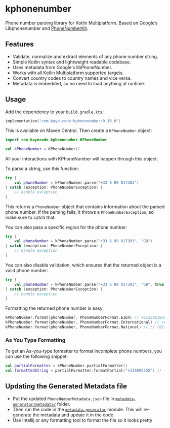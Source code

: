 # kphonenumber

Phone number parsing library for Kotlin Multiplatform. Based on Google’s Libphonenumber and [PhoneNumberKit](https://github.com/marmelroy/PhoneNumberKit/tree/master).

## Features

* Validate, normalize and extract elements of any phone number string.
* Simple Kotlin syntax and lightweight readable codebase.
* Uses metadata from Google's libPhoneNumber.
* Works with all Kotlin Multiplatform supported targets.
* Convert country codes to country names and vice versa.
* Metadata is embedded, so no need to load anything at runtime.

## Usage

Add the dependency to your `build.gradle.kts`:

```kotlin
implementation("com.bayo-code:kphonenumber:0.10.0")
```

This is available on Maven Central. Then create a `KPhoneNumber` object:

```kotlin
import com.bayocode.kphonenumber.KPhoneNumber

val kPhoneNumber = KPhoneNumber()
``` 

All your interactions with KPhoneNumber will happen through this object.

To parse a string, use this function:

```kotlin
try {
    val phoneNumber = kPhoneNumber.parse("+33 6 89 017383")
} catch (exception: PhoneNumberException) {
    // handle exception
}
```

This returns a `PhoneNumber` object that contains information about the parsed phone number. If the parsing fails, it throws a `PhoneNumberException`, so make sure to catch that.

You can also pass a specific region for the phone number:

```kotlin
try {
    val phoneNumber = kPhoneNumber.parse("+33 6 89 017383", "GB")
} catch (exception: PhoneNumberException) {
    // handle exception
}
```

You can also disable validation, which ensures that the returned object is a valid phone number:

```kotlin
try {
    val phoneNumber = kPhoneNumber.parse("+33 6 89 017383", "GB", true)
} catch (exception: PhoneNumberException) {
    // handle exception
}
```

Formatting the returned phone number is easy:

```kotlin
kPhoneNumber.format(phoneNumber, PhoneNumberFormat.E164) // +61236618300
kPhoneNumber.format(phoneNumber, PhoneNumberFormat.International) // +61 2 3661 8300
kPhoneNumber.format(phoneNumber, PhoneNumberFormat.National) // // (02) 3661 8300
```

### As You Type Formatting

To get an As-you-type formatter to format incomplete phone numbers, you can use the following snippet:

```kotlin
val partialFormatter = kPhoneNumber.partialFormatter()
val formattedString = partialFormatter.formatPartial("+336895555") // +33 6 89 55 55
```

## Updating the Generated Metadata file

* Put the updated `PhoneNumberMetadata.json` file in [`metadata-generator/metadata/`](metadata-generator/metadata) folder.
* Then run the code in the [`metadata-generator`](metadata-generator) module. This will re-generate the metadata and update it in the code.
* Use Intellij or any formatting tool to format the file so it looks pretty
